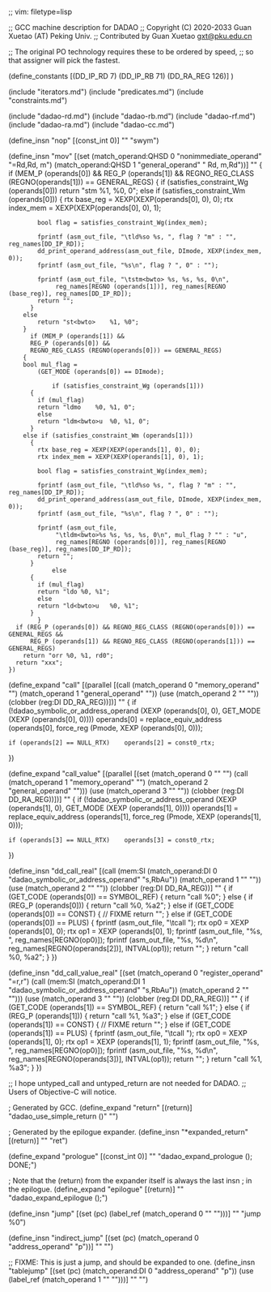 ;; vim: filetype=lisp

;; GCC machine description for DADAO
;; Copyright (C) 2020-2033 Guan Xuetao (AT) Peking Univ.
;; Contributed by Guan Xuetao <gxt@pku.edu.cn>

;; The original PO technology requires these to be ordered by speed,
;; so that assigner will pick the fastest.

(define_constants
	[(DD_IP_RD		  7)
	 (DD_IP_RB		 71)
	 (DD_RA_REG		126)]
)

(include "iterators.md")
(include "predicates.md")
(include "constraints.md")

(include "dadao-rd.md")
(include "dadao-rb.md")
(include "dadao-rf.md")
(include "dadao-ra.md")
(include "dadao-cc.md")

(define_insn "nop"
  [(const_int 0)]
	""
	"swym")

(define_insn "mov<mode>"
  [(set (match_operand:QHSD 0 "nonimmediate_operand" "=Rd,Rd, m")
        (match_operand:QHSD 1 "general_operand"      " Rd, m,Rd"))]
	""
	{
	  if (MEM_P (operands[0]) &&
	      REG_P (operands[1]) &&
	      REGNO_REG_CLASS (REGNO(operands[1])) == GENERAL_REGS)
	    {
		if (satisfies_constraint_Wg (operands[0])) return "stm<bwto>	%1, %0, 0";
		else if
		   (satisfies_constraint_Wm (operands[0]))
		  {
			rtx base_reg = XEXP(XEXP(operands[0], 0), 0);
			rtx index_mem = XEXP(XEXP(operands[0], 0), 1);

			bool flag = satisfies_constraint_Wg(index_mem);

			fprintf (asm_out_file, "\tld%so	%s, ", flag ? "m" : "", reg_names[DD_IP_RD]);
			dd_print_operand_address(asm_out_file, DImode, XEXP(index_mem, 0));
			fprintf (asm_out_file, "%s\n", flag ? ", 0" : "");

			fprintf (asm_out_file, "\tstm<bwto>	%s, %s, %s, 0\n",
				 reg_names[REGNO (operands[1])], reg_names[REGNO (base_reg)], reg_names[DD_IP_RD]);
			return "";
		  }
		else
			return "st<bwto>	%1, %0";
	    }
          if (MEM_P (operands[1]) &&
	      REG_P (operands[0]) &&
	      REGNO_REG_CLASS (REGNO(operands[0])) == GENERAL_REGS)
	    {
		bool mul_flag =
			(GET_MODE (operands[0]) == DImode);

                if (satisfies_constraint_Wg (operands[1]))
		  {
		    if (mul_flag)
			return "ldmo	%0, %1, 0";
		    else
			return "ldm<bwto>u	%0, %1, 0";
		  }
		else if (satisfies_constraint_Wm (operands[1]))
		  {
			rtx base_reg = XEXP(XEXP(operands[1], 0), 0);
			rtx index_mem = XEXP(XEXP(operands[1], 0), 1);

			bool flag = satisfies_constraint_Wg(index_mem);

			fprintf (asm_out_file, "\tld%so	%s, ", flag ? "m" : "", reg_names[DD_IP_RD]);
			dd_print_operand_address(asm_out_file, DImode, XEXP(index_mem, 0));
			fprintf (asm_out_file, "%s\n", flag ? ", 0" : "");

			fprintf (asm_out_file,
				 "\tldm<bwto>%s	%s, %s, %s, 0\n", mul_flag ? "" : "u",
				 reg_names[REGNO (operands[0])], reg_names[REGNO (base_reg)], reg_names[DD_IP_RD]);
			return "";
		  }
                else
		  {
		    if (mul_flag)
			return "ldo	%0, %1";
		    else
			return "ld<bwto>u	%0, %1";
		  }
            }
	  if (REG_P (operands[0]) && REGNO_REG_CLASS (REGNO(operands[0])) == GENERAL_REGS &&
	      REG_P (operands[1]) && REGNO_REG_CLASS (REGNO(operands[1])) == GENERAL_REGS)
		return "orr	%0, %1, rd0";
	  return "xxx";
	})

(define_expand "call"
  [(parallel [(call (match_operand 0 "memory_operand" "")
		    (match_operand 1 "general_operand" ""))
	      (use  (match_operand 2 "" ""))
	      (clobber (reg:DI DD_RA_REG))])]
	""
{
	if (!dadao_symbolic_or_address_operand (XEXP (operands[0], 0),
				GET_MODE (XEXP (operands[0], 0))))
	operands[0] = replace_equiv_address (operands[0],
				force_reg (Pmode, XEXP (operands[0], 0)));

	if (operands[2] == NULL_RTX)	operands[2] = const0_rtx;
})

(define_expand "call_value"
  [(parallel [(set (match_operand 0 "" "")
		   (call (match_operand 1 "memory_operand" "")
			 (match_operand 2 "general_operand" "")))
	      (use (match_operand 3 "" ""))
	      (clobber (reg:DI DD_RA_REG))])]
	""
{
	if (!dadao_symbolic_or_address_operand (XEXP (operands[1], 0),
				GET_MODE (XEXP (operands[1], 0))))
	operands[1] = replace_equiv_address (operands[1],
				force_reg (Pmode, XEXP (operands[1], 0)));

	if (operands[3] == NULL_RTX)	operands[3] = const0_rtx;
})

(define_insn "dd_call_real"
  [(call (mem:SI
	  (match_operand:DI 0 "dadao_symbolic_or_address_operand" "s,RbAu"))
	 (match_operand 1 "" ""))
   (use (match_operand 2 "" ""))
   (clobber (reg:DI DD_RA_REG))]
  ""
  {
    if (GET_CODE (operands[0]) == SYMBOL_REF)
      {
	return "call	%0";
      }
    else
      {
	if (REG_P (operands[0]))
	  {
	    return "call	%0, %a2";
	  }
	else if (GET_CODE (operands[0]) == CONST)
	  {
	// FIXME
	    return "";
	  }
	else if (GET_CODE (operands[0]) == PLUS)
	  {
	    fprintf (asm_out_file, "\tcall	");
	    rtx op0 = XEXP (operands[0], 0);
	    rtx op1 = XEXP (operands[0], 1);
	    fprintf (asm_out_file, "%s, ", reg_names[REGNO(op0)]);
	    fprintf (asm_out_file, "%s, %d\n", reg_names[REGNO(operands[2])], INTVAL(op1));
	    return "";
	  }
	return "call	%0, %a2";
      }
  })

(define_insn "dd_call_value_real"
  [(set (match_operand 0 "register_operand" "=r,r")
	(call (mem:SI
	       (match_operand:DI 1 "dadao_symbolic_or_address_operand" "s,RbAu"))
	      (match_operand 2 "" "")))
  (use (match_operand 3 "" ""))
  (clobber (reg:DI DD_RA_REG))]
  ""
  {
    if (GET_CODE (operands[1]) == SYMBOL_REF)
      {
	return "call	%1";
      }
    else
      {
	if (REG_P (operands[1]))
	  {
	    return "call	%1, %a3";
	  }
	else if (GET_CODE (operands[1]) == CONST)
	  {
	// FIXME
	    return "";
	  }
	else if (GET_CODE (operands[1]) == PLUS)
	  {
	    fprintf (asm_out_file, "\tcall	");
	    rtx op0 = XEXP (operands[1], 0);
	    rtx op1 = XEXP (operands[1], 1);
	    fprintf (asm_out_file, "%s, ", reg_names[REGNO(op0)]);
	    fprintf (asm_out_file, "%s, %d\n", reg_names[REGNO(operands[3])], INTVAL(op1));
	    return "";
	  }
	return "call	%1, %a3";
      }
  })

;; I hope untyped_call and untyped_return are not needed for DADAO.
;; Users of Objective-C will notice.

; Generated by GCC.
(define_expand "return"
  [(return)]
  "dadao_use_simple_return ()"
  "")

; Generated by the epilogue expander.
(define_insn "*expanded_return"
  [(return)]
  ""
	"ret")

(define_expand "prologue"
  [(const_int 0)]
  ""
  "dadao_expand_prologue (); DONE;")

; Note that the (return) from the expander itself is always the last insn
; in the epilogue.
(define_expand "epilogue"
  [(return)]
  ""
  "dadao_expand_epilogue ();")

(define_insn "jump"
  [(set (pc) (label_ref (match_operand 0 "" "")))]
  ""
	"jump	%0")

(define_insn "indirect_jump"
  [(set (pc) (match_operand 0 "address_operand" "p"))]
  "" "")

;; FIXME: This is just a jump, and should be expanded to one.
(define_insn "tablejump"
  [(set (pc) (match_operand:DI 0 "address_operand" "p"))
   (use (label_ref (match_operand 1 "" "")))]
  "" "")
